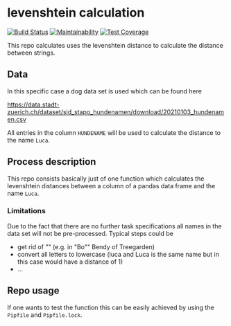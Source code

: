 # levenshtein calculation

[![Build Status](https://travis-ci.com/philippalbert/levenshtein_app.svg?branch=main)](https://travis-ci.com/philippalbert/levenshtein_app)
[![Maintainability](https://api.codeclimate.com/v1/badges/fa2c0fcfa6dc41fa4178/maintainability)](https://codeclimate.com/github/philippalbert/levenshtein_app/maintainability)
[![Test Coverage](https://api.codeclimate.com/v1/badges/fa2c0fcfa6dc41fa4178/test_coverage)](https://codeclimate.com/github/philippalbert/levenshtein_app/test_coverage)

This repo calculates uses the levenshtein distance to calculate the distance between
strings. 

## Data

In this specific case a dog data set is used which can be found here

https://data.stadt-zuerich.ch/dataset/sid_stapo_hundenamen/download/20210103_hundenamen.csv

All entries in the column `HUNDENAME` will be used to calculate the distance to the name `Luca`. 


## Process description

This repo consists basically just of one function which calculates the levenshtein distances between a 
column of a pandas data frame and the name `Luca`. 

### Limitations

Due to the fact that there are no further task specifications all names in the data set will not be pre-processed. 
Typical steps could be 

* get rid of "" (e.g. in "Bo"" Bendy of Treegarden)
* convert all letters to lowercase (luca and Luca is the same name but in this case would have a distance of 1)
* ...


## Repo usage

If one wants to test the function this can be easily achieved by using the `Pipfile` and `Pipfile.lock`.